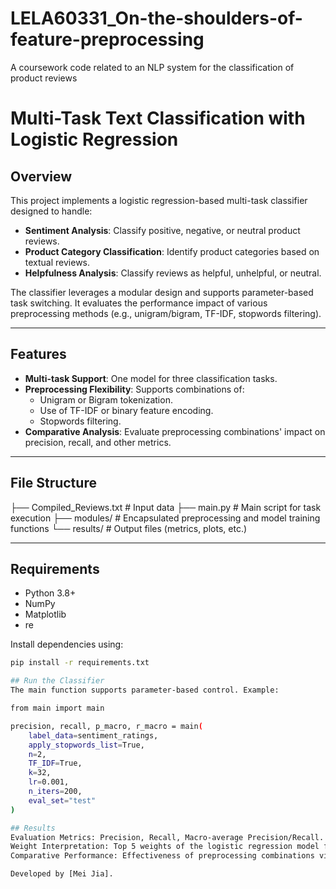 # LELA60331_On-the-shoulders-of-feature-preprocessing
A coursework code related to an NLP system for the classification of product reviews
# Multi-Task Text Classification with Logistic Regression

## Overview
This project implements a logistic regression-based multi-task classifier designed to handle:
- **Sentiment Analysis**: Classify positive, negative, or neutral product reviews.
- **Product Category Classification**: Identify product categories based on textual reviews.
- **Helpfulness Analysis**: Classify reviews as helpful, unhelpful, or neutral.

The classifier leverages a modular design and supports parameter-based task switching. It evaluates the performance impact of various preprocessing methods (e.g., unigram/bigram, TF-IDF, stopwords filtering).

---

## Features
- **Multi-task Support**: One model for three classification tasks.
- **Preprocessing Flexibility**: Supports combinations of:
  - Unigram or Bigram tokenization.
  - Use of TF-IDF or binary feature encoding.
  - Stopwords filtering.
- **Comparative Analysis**: Evaluate preprocessing combinations' impact on precision, recall, and other metrics.

---

## File Structure
├── Compiled_Reviews.txt # Input data ├── main.py # Main script for task execution ├── modules/ # Encapsulated preprocessing and model training functions └── results/ # Output files (metrics, plots, etc.)


---

## Requirements
- Python 3.8+
- NumPy
- Matplotlib
- re

Install dependencies using:
```bash
pip install -r requirements.txt

## Run the Classifier
The main function supports parameter-based control. Example:

from main import main

precision, recall, p_macro, r_macro = main(
    label_data=sentiment_ratings,
    apply_stopwords_list=True,
    n=2,
    TF_IDF=True,
    k=32,
    lr=0.001,
    n_iters=200,
    eval_set="test"
)

## Results
Evaluation Metrics: Precision, Recall, Macro-average Precision/Recall.
Weight Interpretation: Top 5 weights of the logistic regression model for each task.
Comparative Performance: Effectiveness of preprocessing combinations visualized via plots.

Developed by [Mei Jia].
